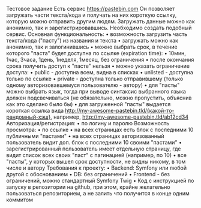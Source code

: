 Тестовое задание
Есть сервис https://pastebin.com Он позволяет загружать части текста/кода и получать на них короткую ссылку, которую можно отправить другим людям. Загружать данные можно как анонимно, так и зарегистрировавшись. Необходимо создать подобный сервис.
Основная функциональность:
•	возможность загрузить часть текста/кода ("пасту") из названия и текста
•	загружать можно как анонимно, так и залогинившись
•	можно выбрать срок, в течение которого "паста" будет доступна по ссылке (expiration time):
•	10мин, 1час, 3часа, 1день, 1неделя, 1месяц, без ограничения
•	после окончания срока получить доступ к "пасте" нельзя
•	можно указать ограничение доступа:
•	public - доступна всем, видна в списках
•	unlisted - доступна только по ссылке
•	private - доступна только отправившему (только одному авторизовавшемуся пользователю - автору)
•	для "пасты" можно выбрать язык, тогда при выводе синтаксис выбранного языка должен подсвечиваться (не обязательно, можно пропустить, объяснив как это сделано было бы)
•	для загруженной "пасты" выдается короткая ссылка вида http://my-awesome-pastebin.tld/{какой-то-рандомный-хэш}, например, http://my-awesome-pastebin.tld/ab12cd34
 Авторизация/регистрация:
•	по логину и паролю
Возможность просмотра:
•	по ссылке
•	на всех страницах есть блок с последними 10 публичными "пастами"
•	на всех страницах авторизованный пользователь видит доп. блок с последними 10 своими "пастами"
•	зарегистрированный пользователь имеет отдельную страницу, где видит список всех своих "паст" с пагинацией (например, по 10)
•	все "пасты", у которых вышел срок доступности, не видны никому, в том числе и автору
Требования к проекту:
•	Backend: Symfony или любой другой с обоснованием
•	DB: без ограничений
•	Frontend - без ограничений, можно стандартный Symfony Twig
•	Код с инструкцией по запуску в репозитории на github, при этом, крайне желательно пользоваться репозиторием, а не залить что получится в конце одним коммитом
